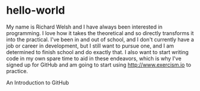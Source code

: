hello-world
===========

My name is Richard Welsh and I have always been interested in programming. I love how it takes the theoretical and so directly transforms it into the practical. I've been in and out of school, and I don't currently have a job or career in development, but I still want to pursue one, and I am determined to finish school and do exactly that. I also want to start writing code in my own spare time to aid in these endeavors, which is why I've signed up for GitHub and am going to start using http://www.exercism.io to practice.

An Introduction to GitHub

